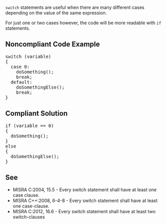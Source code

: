 `switch` statements are useful when there are many different cases depending on the value of the same expression.

For just one or two cases however, the code will be more readable with `if` statements.

## Noncompliant Code Example

<pre>
switch (variable)
{
  case 0:
    doSomething();
    break;
  default:
    doSomethingElse();
    break;
}
</pre>

## Compliant Solution

<pre>
if (variable == 0)
{
  doSomething();
}
else
{
  doSomethingElse();
}
</pre>

## See

*   MISRA C:2004, 15.5 - Every switch statement shall have at least one case clause.
*   MISRA C++:2008, 6-4-8 - Every switch statement shall have at least one case-clause.
*   MISRA C:2012, 16.6 - Every switch statement shall have at least two switch-clauses